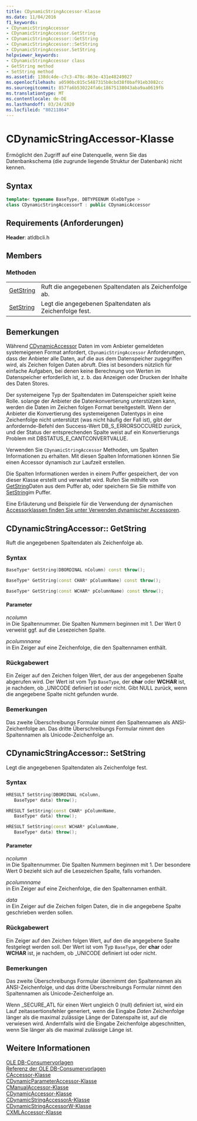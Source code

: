 ```yaml
---
title: CDynamicStringAccessor-Klasse
ms.date: 11/04/2016
f1_keywords:
- CDynamicStringAccessor
- CDynamicStringAccessor.GetString
- CDynamicStringAccessor::GetString
- CDynamicStringAccessor::SetString
- CDynamicStringAccessor.SetString
helpviewer_keywords:
- CDynamicStringAccessor class
- GetString method
- SetString method
ms.assetid: 138dc4de-c7c3-478c-863e-431e48249027
ms.openlocfilehash: a0590bc015c5487315b8cbd38f0baf91eb3082cc
ms.sourcegitcommit: 857fa6b530224fa6c18675138043aba9aa0619fb
ms.translationtype: MT
ms.contentlocale: de-DE
ms.lasthandoff: 03/24/2020
ms.locfileid: "80211864"
---
```

# <a name="cdynamicstringaccessor-class"></a>CDynamicStringAccessor-Klasse

Ermöglicht den Zugriff auf eine Datenquelle, wenn Sie das Datenbankschema (die zugrunde liegende Struktur der Datenbank) nicht kennen.

## <a name="syntax"></a>Syntax

```cpp
template< typename BaseType, DBTYPEENUM OleDbType >
class CDynamicStringAccessorT : public CDynamicAccessor
```

## <a name="requirements"></a>Requirements (Anforderungen)

**Header**: atldbcli.h

## <a name="members"></a>Members

### <a name="methods"></a>Methoden

|||
|-|-|
|[GetString](#getstring)|Ruft die angegebenen Spaltendaten als Zeichenfolge ab.|
|[SetString](#setstring)|Legt die angegebenen Spaltendaten als Zeichenfolge fest.|

## <a name="remarks"></a>Bemerkungen

Während [CDynamicAccessor](../../data/oledb/cdynamicaccessor-class.md) Daten im vom Anbieter gemeldeten systemeigenen Format anfordert, `CDynamicStringAccessor` Anforderungen, dass der Anbieter alle Daten, auf die aus dem Datenspeicher zugegriffen wird, als Zeichen folgen Daten abruft. Dies ist besonders nützlich für einfache Aufgaben, bei denen keine Berechnung von Werten im Datenspeicher erforderlich ist, z. b. das Anzeigen oder Drucken der Inhalte des Daten Stores.

Der systemeigene Typ der Spaltendaten im Datenspeicher spielt keine Rolle. solange der Anbieter die Datenkonvertierung unterstützen kann, werden die Daten im Zeichen folgen Format bereitgestellt. Wenn der Anbieter die Konvertierung des systemeigenen Datentyps in eine Zeichenfolge nicht unterstützt (was nicht häufig der Fall ist), gibt der anfordernde-Befehl den Success-Wert DB_S_ERRORSOCCURED zurück, und der Status der entsprechenden Spalte weist auf ein Konvertierungs Problem mit DBSTATUS_E_CANTCONVERTVALUE.

Verwenden Sie `CDynamicStringAccessor` Methoden, um Spalten Informationen zu erhalten. Mit diesen Spalten Informationen können Sie einen Accessor dynamisch zur Laufzeit erstellen.

Die Spalten Informationen werden in einem Puffer gespeichert, der von dieser Klasse erstellt und verwaltet wird. Rufen Sie mithilfe von [GetString](../../data/oledb/cdynamicstringaccessor-getstring.md)Daten aus dem Puffer ab, oder speichern Sie Sie mithilfe von [SetString](../../data/oledb/cdynamicstringaccessor-setstring.md)im Puffer.

Eine Erläuterung und Beispiele für die Verwendung der dynamischen [Accessorklassen finden Sie unter Verwenden dynamischer Accessoren](../../data/oledb/using-dynamic-accessors.md).

## <a name="cdynamicstringaccessorgetstring"></a><a name="getstring"></a>CDynamicStringAccessor:: GetString

Ruft die angegebenen Spaltendaten als Zeichenfolge ab.

### <a name="syntax"></a>Syntax

```cpp
BaseType* GetString(DBORDINAL nColumn) const throw();

BaseType* GetString(const CHAR* pColumnName) const throw();

BaseType* GetString(const WCHAR* pColumnName) const throw();
```

#### <a name="parameters"></a>Parameter

*ncolumn*<br/>
in Die Spaltennummer. Die Spalten Nummern beginnen mit 1. Der Wert 0 verweist ggf. auf die Lesezeichen Spalte.

*pcolumnname*<br/>
in Ein Zeiger auf eine Zeichenfolge, die den Spaltennamen enthält.

### <a name="return-value"></a>Rückgabewert

Ein Zeiger auf den Zeichen folgen Wert, der aus der angegebenen Spalte abgerufen wird. Der Wert ist vom Typ `BaseType`, der **char** oder **WCHAR** ist, je nachdem, ob _UNICODE definiert ist oder nicht. Gibt NULL zurück, wenn die angegebene Spalte nicht gefunden wurde.

### <a name="remarks"></a>Bemerkungen

Das zweite Überschreibungs Formular nimmt den Spaltennamen als ANSI-Zeichenfolge an. Das dritte Überschreibungs Formular nimmt den Spaltennamen als Unicode-Zeichenfolge an.

## <a name="cdynamicstringaccessorsetstring"></a><a name="setstring"></a>CDynamicStringAccessor:: SetString

Legt die angegebenen Spaltendaten als Zeichenfolge fest.

### <a name="syntax"></a>Syntax

```cpp
HRESULT SetString(DBORDINAL nColumn,
   BaseType* data) throw();

HRESULT SetString(const CHAR* pColumnName,
   BaseType* data) throw();

HRESULT SetString(const WCHAR* pColumnName,
   BaseType* data) throw();
```

#### <a name="parameters"></a>Parameter

*ncolumn*<br/>
in Die Spaltennummer. Die Spalten Nummern beginnen mit 1. Der besondere Wert 0 bezieht sich auf die Lesezeichen Spalte, falls vorhanden.

*pcolumnname*<br/>
in Ein Zeiger auf eine Zeichenfolge, die den Spaltennamen enthält.

*data*<br/>
in Ein Zeiger auf die Zeichen folgen Daten, die in die angegebene Spalte geschrieben werden sollen.

### <a name="return-value"></a>Rückgabewert

Ein Zeiger auf den Zeichen folgen Wert, auf den die angegebene Spalte festgelegt werden soll. Der Wert ist vom Typ `BaseType`, der **char** oder **WCHAR** ist, je nachdem, ob _UNICODE definiert ist oder nicht.

### <a name="remarks"></a>Bemerkungen

Das zweite Überschreibungs Formular übernimmt den Spaltennamen als ANSI-Zeichenfolge, und das dritte Überschreibungs Formular nimmt den Spaltennamen als Unicode-Zeichenfolge an.

Wenn _SECURE_ATL für einen Wert ungleich 0 (null) definiert ist, wird ein Lauf zeitassertionsfehler generiert, wenn die Eingabe *Daten* Zeichenfolge länger als die maximal zulässige Länge der Datenspalte ist, auf die verwiesen wird. Andernfalls wird die Eingabe Zeichenfolge abgeschnitten, wenn Sie länger als die maximal zulässige Länge ist.

## <a name="see-also"></a>Weitere Informationen

[OLE DB-Consumervorlagen](../../data/oledb/ole-db-consumer-templates-cpp.md)<br/>
[Referenz der OLE DB-Consumervorlagen](../../data/oledb/ole-db-consumer-templates-reference.md)<br/>
[CAccessor-Klasse](../../data/oledb/caccessor-class.md)<br/>
[CDynamicParameterAccessor-Klasse](../../data/oledb/cdynamicparameteraccessor-class.md)<br/>
[CManualAccessor-Klasse](../../data/oledb/cmanualaccessor-class.md)<br/>
[CDynamicAccessor-Klasse](../../data/oledb/cdynamicaccessor-class.md)<br/>
[CDynamicStringAccessorA-Klasse](../../data/oledb/cdynamicstringaccessora-class.md)<br/>
[CDynamicStringAccessorW-Klasse](../../data/oledb/cdynamicstringaccessorw-class.md)<br/>
[CXMLAccessor-Klasse](../../data/oledb/cxmlaccessor-class.md)
